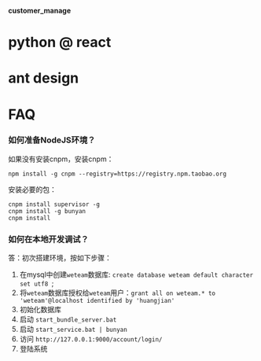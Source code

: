 **customer_manage**
# python @ react

# ant design

# FAQ

### 如何准备NodeJS环境？ ###

如果没有安装cnpm，安装cnpm：
```
npm install -g cnpm --registry=https://registry.npm.taobao.org 
```

安装必要的包：
```
cnpm install supervisor -g
cnpm install -g bunyan
cnpm install
```

### 如何在本地开发调试？ ###

答：初次搭建环境，按如下步骤：
1. 在mysql中创建`weteam`数据库: `create database weteam default character set utf8 `;
1. 将`weteam`数据库授权给`weteam`用户：`grant all on weteam.* to 'weteam'@localhost identified by 'huangjian'`
1. 初始化数据库
1. 启动 `start_bundle_server.bat`
1. 启动 `start_service.bat | bunyan`
1. 访问 `http://127.0.0.1:9000/account/login/`
1. 登陆系统
